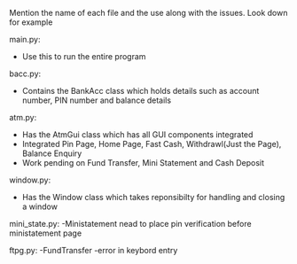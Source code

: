 Mention the name of each file and the use along with the issues. Look down for example

main.py:
  - Use this to run the entire program

bacc.py:
  - Contains the BankAcc class which holds details such as account number, PIN number and balance details

atm.py:
  - Has the AtmGui class which has all GUI components integrated
  - Integrated Pin Page, Home Page, Fast Cash, Withdrawl(Just the Page), Balance Enquiry
  - Work pending on Fund Transfer, Mini Statement and Cash Deposit

window.py:
  - Has the Window class which takes reponsibilty for handling and closing a window


mini_state.py:
  -Ministatement
  nead to place pin verification before ministatement page


ftpg.py:
  -FundTransfer
  -error in keybord entry

